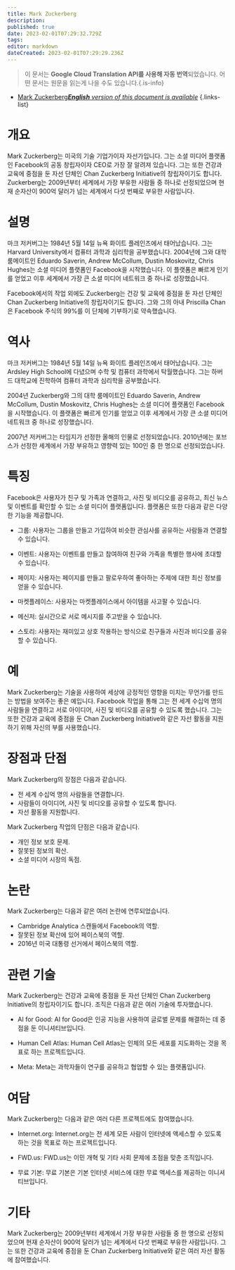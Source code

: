 ```yaml
---
title: Mark Zuckerberg
description: 
published: true
date: 2023-02-01T07:29:32.729Z
tags: 
editor: markdown
dateCreated: 2023-02-01T07:29:29.236Z
---
```


> 이 문서는 **Google Cloud Translation API를 사용해 자동 번역**되었습니다.
어떤 문서는 원문을 읽는게 나을 수도 있습니다.{.is-info}

- [Mark Zuckerberg***English** version of this document is available*](/en/Knowledge-base/Dictionary/mark-zuckerberg)
{.links-list}

# 개요
Mark Zuckerberg는 미국의 기술 기업가이자 자선가입니다. 그는 소셜 미디어 플랫폼인 Facebook의 공동 창립자이자 CEO로 가장 잘 알려져 있습니다. 그는 또한 건강과 교육에 중점을 둔 자선 단체인 Chan Zuckerberg Initiative의 창립자이기도 합니다. Zuckerberg는 2009년부터 세계에서 가장 부유한 사람들 중 하나로 선정되었으며 현재 순자산이 900억 달러가 넘는 세계에서 다섯 번째로 부유한 사람입니다.

# 설명
마크 저커버그는 1984년 5월 14일 뉴욕 화이트 플레인즈에서 태어났습니다. 그는 Harvard University에서 컴퓨터 과학과 심리학을 공부했습니다. 2004년에 그와 대학 룸메이트인 Eduardo Saverin, Andrew McCollum, Dustin Moskovitz, Chris Hughes는 소셜 미디어 플랫폼인 Facebook을 시작했습니다. 이 플랫폼은 빠르게 인기를 얻었고 이후 세계에서 가장 큰 소셜 미디어 네트워크 중 하나로 성장했습니다.

Facebook에서의 작업 외에도 Zuckerberg는 건강 및 교육에 중점을 둔 자선 단체인 Chan Zuckerberg Initiative의 창립자이기도 합니다. 그와 그의 아내 Priscilla Chan은 Facebook 주식의 99%를 이 단체에 기부하기로 약속했습니다.

# 역사
마크 저커버그는 1984년 5월 14일 뉴욕 화이트 플레인즈에서 태어났습니다. 그는 Ardsley High School에 다녔으며 수학 및 컴퓨터 과학에서 탁월했습니다. 그는 하버드 대학교에 진학하여 컴퓨터 과학과 심리학을 공부했습니다.

2004년 Zuckerberg와 그의 대학 룸메이트인 Eduardo Saverin, Andrew McCollum, Dustin Moskovitz, Chris Hughes는 소셜 미디어 플랫폼인 Facebook을 시작했습니다. 이 플랫폼은 빠르게 인기를 얻었고 이후 세계에서 가장 큰 소셜 미디어 네트워크 중 하나로 성장했습니다.

2007년 저커버그는 타임지가 선정한 올해의 인물로 선정되었습니다. 2010년에는 포브스가 선정한 세계에서 가장 부유하고 영향력 있는 100인 중 한 명으로 선정되었습니다.

# 특징
Facebook은 사용자가 친구 및 가족과 연결하고, 사진 및 비디오를 공유하고, 최신 뉴스 및 이벤트를 확인할 수 있는 소셜 미디어 플랫폼입니다. 플랫폼은 또한 다음과 같은 다양한 기능을 제공합니다.

* 그룹: 사용자는 그룹을 만들고 가입하여 비슷한 관심사를 공유하는 사람들과 연결할 수 있습니다.

* 이벤트: 사용자는 이벤트를 만들고 참여하여 친구와 가족을 특별한 행사에 초대할 수 있습니다.

* 페이지: 사용자는 페이지를 만들고 팔로우하여 좋아하는 주제에 대한 최신 정보를 얻을 수 있습니다.

* 마켓플레이스: 사용자는 마켓플레이스에서 아이템을 사고팔 수 있습니다.

* 메신저: 실시간으로 서로 메시지를 주고받을 수 있습니다.

* 스토리: 사용자는 재미있고 상호 작용하는 방식으로 친구들과 사진과 비디오를 공유할 수 있습니다.

# 예
Mark Zuckerberg는 기술을 사용하여 세상에 긍정적인 영향을 미치는 무언가를 만드는 방법을 보여주는 좋은 예입니다. Facebook 작업을 통해 그는 전 세계 수십억 명의 사람들을 연결하고 서로 아이디어, 사진 및 비디오를 공유할 수 있도록 했습니다. 그는 또한 건강과 교육에 중점을 둔 Chan Zuckerberg Initiative와 같은 자선 활동을 지원하기 위해 자신의 부를 사용했습니다.

# 장점과 단점
Mark Zuckerberg의 장점은 다음과 같습니다.

* 전 세계 수십억 명의 사람들을 연결합니다.
* 사람들이 아이디어, 사진 및 비디오를 공유할 수 있도록 합니다.
* 자선 활동을 지원합니다.

Mark Zuckerberg 작업의 단점은 다음과 같습니다.

* 개인 정보 보호 문제.
* 잘못된 정보의 확산.
* 소셜 미디어 시장의 독점.

# 논란
Mark Zuckerberg는 다음과 같은 여러 논란에 연루되었습니다.

* Cambridge Analytica 스캔들에서 Facebook의 역할.
* 잘못된 정보 확산에 있어 페이스북의 역할.
* 2016년 미국 대통령 선거에서 페이스북의 역할.

# 관련 기술
Mark Zuckerberg는 건강과 교육에 중점을 둔 자선 단체인 Chan Zuckerberg Initiative의 창립자이기도 합니다. 조직은 다음과 같은 여러 기술에 투자했습니다.

* AI for Good: AI for Good은 인공 지능을 사용하여 글로벌 문제를 해결하는 데 중점을 둔 이니셔티브입니다.

* Human Cell Atlas: Human Cell Atlas는 인체의 모든 세포를 지도화하는 것을 목표로 하는 프로젝트입니다.

* Meta: Meta는 과학자들이 연구를 공유하고 협업할 수 있는 플랫폼입니다.

# 여담
Mark Zuckerberg는 다음과 같은 여러 다른 프로젝트에도 참여했습니다.

* Internet.org: Internet.org는 전 세계 모든 사람이 인터넷에 액세스할 수 있도록 하는 것을 목표로 하는 프로젝트입니다.

* FWD.us: FWD.us는 이민 개혁 및 기타 사회 문제에 초점을 맞춘 조직입니다.

* 무료 기본: 무료 기본은 기본 인터넷 서비스에 대한 무료 액세스를 제공하는 이니셔티브입니다.

# 기타
Mark Zuckerberg는 2009년부터 세계에서 가장 부유한 사람들 중 한 명으로 선정되었으며 현재 순자산이 900억 달러가 넘는 세계에서 다섯 번째로 부유한 사람입니다. 그는 또한 건강과 교육에 중점을 둔 Chan Zuckerberg Initiative와 같은 여러 자선 활동에 참여했습니다.